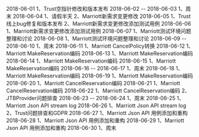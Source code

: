2018-06-01
1、Trust空指针修改和版本发布
2018-06-02 -- 2018-06-03
1、周末
2018-06-04
1、请假半天
2、Marriott新需求变更修改
2018-06-05
1、Trust线上bug修复和版本发布
2、Marriott新需求变更修改添加测试用例
2018-06-06
1、Marriott新需求变更修改添加测试用例
2018-06-07
1、Marriott测试环境问题整理和讨论
2018-06-08
1、Marriott测试环境问题整理和讨论
2018-06-09 -- 2018-06-10
1、周末
2018-06-11
1、Marriott CancelPolicy转换
2018-06-12
1、Marriott MakeReservation编码
2018-06-13
1、Marriott MakeReservation编码
2018-06-14
1、Marriott MakeReservation编码
2018-06-15
1、Marriott MakeReservation编码
2018-06-16 -- 2018-06-17
1、周末
2018-06-18
1、Marriott MakeReservation编码
2018-06-19
1、Marriott MakeReservation编码
2018-06-20
1、Marriott CancelReservation编码
2018-06-21
1、Marriott CancelReservation编码
2018-06-22
1、Marriott CancelReservation编码
2、JTBProvider问题排查
2018-06-23 -- 2018-06-24
1、周末
2018-06-25
1、Marriott Json API stream log
2018-06-26
1、Marriott Json API stream log
2、Trust问题排查和GDPR
2018-06-27
1、Marriott Json API 用例添加和重构
2018-06-28
1、Marriott Json API 用例添加和重构
2018-06-29
1、Marriott Json API 用例添加和重构
2018-06-30
1、周末